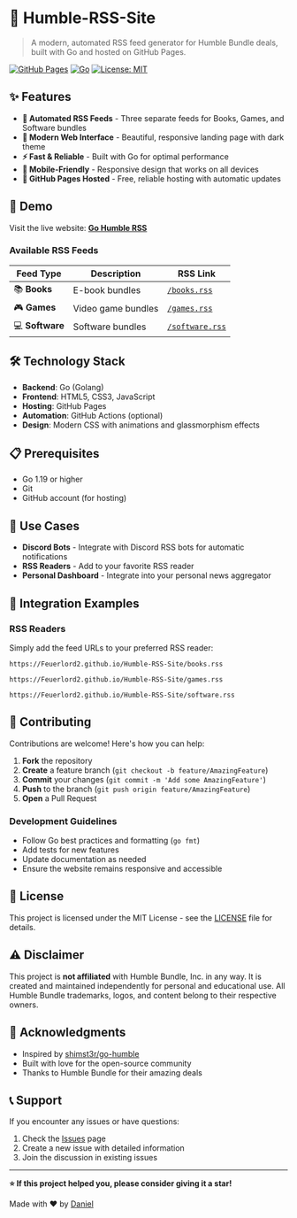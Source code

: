 # 📡 Humble-RSS-Site

> A modern, automated RSS feed generator for Humble Bundle deals, built with Go and hosted on GitHub Pages.

[![GitHub Pages](https://img.shields.io/badge/GitHub%20Pages-Live-brightgreen?style=flat-square&logo=github)](https://Feuerlord2.github.io/Humble-RSS-Site)
[![Go](https://img.shields.io/badge/Go-1.19+-00ADD8?style=flat-square&logo=go)](https://golang.org/)
[![License: MIT](https://img.shields.io/badge/License-MIT-yellow.svg?style=flat-square)](https://opensource.org/licenses/MIT)

## ✨ Features

- **🔄 Automated RSS Feeds** - Three separate feeds for Books, Games, and Software bundles
- **🎨 Modern Web Interface** - Beautiful, responsive landing page with dark theme
- **⚡ Fast & Reliable** - Built with Go for optimal performance
- **📱 Mobile-Friendly** - Responsive design that works on all devices
- **🚀 GitHub Pages Hosted** - Free, reliable hosting with automatic updates

## 🚀 Demo

Visit the live website: [**Go Humble RSS**](https://feuerlord2.github.io/Humble-RSS-Site/)

### Available RSS Feeds

| Feed Type | Description | RSS Link |
|-----------|------------|----------|
| 📚 **Books** | E-book bundles | [`/books.rss`](https://Feuerlord2.github.io/Humble-RSS-Site/books.rss) |
| 🎮 **Games** | Video game bundles | [`/games.rss`](https://Feuerlord2.github.io/Humble-RSS-Site/games.rss) |
| 💻 **Software** | Software bundles | [`/software.rss`](https://Feuerlord2.github.io/Humble-RSS-Site/software.rss) |

## 🛠️ Technology Stack

- **Backend**: Go (Golang)
- **Frontend**: HTML5, CSS3, JavaScript
- **Hosting**: GitHub Pages
- **Automation**: GitHub Actions (optional)
- **Design**: Modern CSS with animations and glassmorphism effects

## 📋 Prerequisites

- Go 1.19 or higher
- Git
- GitHub account (for hosting)

## 🎯 Use Cases

- **Discord Bots** - Integrate with Discord RSS bots for automatic notifications
- **RSS Readers** - Add to your favorite RSS reader
- **Personal Dashboard** - Integrate into your personal news aggregator

## 🔗 Integration Examples

### RSS Readers

Simply add the feed URLs to your preferred RSS reader:
```
https://Feuerlord2.github.io/Humble-RSS-Site/books.rss
```
```
https://Feuerlord2.github.io/Humble-RSS-Site/games.rss
```
```
https://Feuerlord2.github.io/Humble-RSS-Site/software.rss
```

## 🤝 Contributing

Contributions are welcome! Here's how you can help:

1. **Fork** the repository
2. **Create** a feature branch (`git checkout -b feature/AmazingFeature`)
3. **Commit** your changes (`git commit -m 'Add some AmazingFeature'`)
4. **Push** to the branch (`git push origin feature/AmazingFeature`)
5. **Open** a Pull Request

### Development Guidelines

- Follow Go best practices and formatting (`go fmt`)
- Add tests for new features
- Update documentation as needed
- Ensure the website remains responsive and accessible

## 📝 License

This project is licensed under the MIT License - see the [LICENSE](LICENSE) file for details.

## ⚠️ Disclaimer

This project is **not affiliated** with Humble Bundle, Inc. in any way. It is created and maintained independently for personal and educational use. All Humble Bundle trademarks, logos, and content belong to their respective owners.

## 🙏 Acknowledgments

- Inspired by [shimst3r/go-humble](https://github.com/shimst3r/go-humble)
- Built with love for the open-source community
- Thanks to Humble Bundle for their amazing deals

## 📞 Support

If you encounter any issues or have questions:

1. Check the [Issues](https://github.com/Feuerlord2/Humble-RSS-Site/issues) page
2. Create a new issue with detailed information
3. Join the discussion in existing issues

---

**⭐ If this project helped you, please consider giving it a star!**

Made with ❤️ by [Daniel](https://github.com/Feuerlord2)

